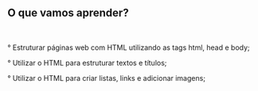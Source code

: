 <h2>
	O que vamos aprender? 
</h2>
<br>

° Estruturar páginas web com HTML utilizando as tags html, head e body;

° Utilizar o HTML para estruturar textos e títulos;

° Utilizar o HTML para criar listas, links e adicionar imagens;
